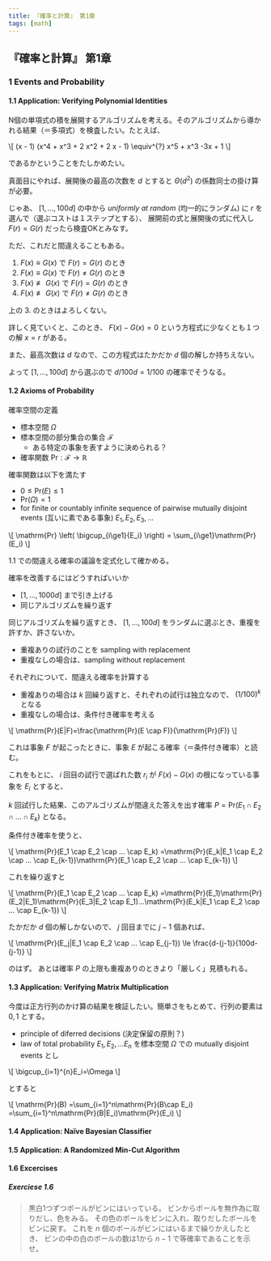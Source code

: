 ```yaml
---
title: 『確率と計算』 第1章
tags: [math]
---
```


## 『確率と計算』 第1章

### 1 Events and Probability

#### 1.1 Application: Verifying Polynomial Identities

N個の単項式の積を展開するアルゴリズムを考える。そのアルゴリズムから導かれる結果（＝多項式）を検査したい。たとえば、

\\[
(x - 1) (x^4 + x^3 + 2 x^2 + 2 x - 1) \equiv^{?} x^5 + x^3 -3x + 1 
\\]

であるかということをたしかめたい。

真面目にやれば、展開後の最高の次数を $d$ とすると $\Theta(d^2)$ の係数同士の掛け算が必要。

じゃあ、 $[1,...,100d]$ の中から _uniformly at random_ (均一的にランダム) に $r$ を選んで（選ぶコストは１ステップとする）、
展開前の式と展開後の式に代入し $F(r)=G(r)$ だったら検査OKとみなす。

ただ、これだと間違えることもある。

1. $F(x) \equiv G(x)$ で $F(r)=G(r)$ のとき
2. $F(x) \equiv G(x)$ で $F(r)\not=G(r)$ のとき
3. $F(x) \not\equiv G(x)$ で $F(r)=G(r)$ のとき
4. $F(x) \not\equiv G(x)$ で $F(r)\not=G(r)$ のとき

上の 3. のときはよろしくない。

詳しく見ていくと、このとき、 $F(x)-G(x)=0$ という方程式に少なくとも１つの解 $x=r$ がある。

また、最高次数は $d$ なので、この方程式はたかだか $d$ 個の解しか持ちえない。

よって $[1,...,100d]$ から選ぶので $d/100d=1/100$ の確率でそうなる。

#### 1.2 Axioms of Probability

確率空間の定義

* 標本空間 $\Omega$
* 標本空間の部分集合の集合 $\mathcal{F}$
	* ある特定の事象を表すように決められる？
* 確率関数 $\mathrm{Pr}: \mathcal{F} \rightarrow \mathbb{R}$

確率関数は以下を満たす

* $0 \le \mathrm{Pr}(E) \le 1$ 
* $\mathrm{Pr}(\Omega) =  1$
* for finite or countably infinite sequence of pairwise mutually disjoint events (互いに素である事象) $E_1, E_2, E_3, ...$

\\[
\mathrm{Pr} \left( \bigcup_{i\ge1}{E_i} \right) = \sum_{i\ge1}\mathrm{Pr}(E_i)
\\]

1.1 での間違える確率の議論を定式化して確かめる。

確率を改善するにはどうすればいいか

* $[1,...,1000d]$ まで引き上げる
* 同じアルゴリズムを繰り返す

同じアルゴリズムを繰り返すとき、 $[1,...,100d]$ をランダムに選ぶとき、重複を許すか、許さないか。

* 重複ありの試行のことを sampling with replacement
* 重複なしの場合は、sampling without replacement

それぞれについて、間違える確率を計算する

* 重複ありの場合は $k$ 回繰り返すと、それぞれの試行は独立なので、 $(1/100)^k$ となる
* 重複なしの場合は、条件付き確率を考える

\\[
\mathrm{Pr}(E|F)=\frac{\mathrm{Pr}(E \cap F)}{\mathrm{Pr}(F)}
\\]

これは事象 $F$ が起こったときに、事象 $E$ が起こる確率（＝条件付き確率）と読む。

これをもとに、 $i$ 回目の試行で選ばれた数 $r_i$ が $F(x)-G(x)$ の根になっている事象を $E_i$ とすると、

$k$ 回試行した結果、このアルゴリズムが間違えた答えを出す確率 $P=\mathrm{Pr}(E_1 \cap E_2 \cap ... \cap E_k)$ となる。

条件付き確率を使うと、

\\[
\mathrm{Pr}(E_1 \cap E_2 \cap ... \cap E_k)
=\mathrm{Pr}(E_k|E_1 \cap E_2 \cap ... \cap E_{k-1})\mathrm{Pr}(E_1 \cap E_2 \cap ... \cap E_{k-1})
\\]

これを繰り返すと

\\[
\mathrm{Pr}(E_1 \cap E_2 \cap ... \cap E_k)
=\mathrm{Pr}(E_1)\mathrm{Pr}(E_2|E_1)\mathrm{Pr}(E_3|E_2 \cap E_1)...\mathrm{Pr}(E_k|E_1 \cap E_2 \cap ... \cap E_{k-1})
\\]

たかだか $d$ 個の解しかないので、 $j$ 回目までに $j-1$ 個あれば、

\\[
\mathrm{Pr}(E_j|E_1 \cap E_2 \cap ... \cap E_{j-1}) \le \frac{d-(j-1)}{100d-(j-1)}
\\]

のはず。
あとは確率 $P$ の上限も重複ありのときより「厳しく」見積もれる。

#### 1.3 Application: Verifying Matrix Multiplication

今度は正方行列のかけ算の結果を検証したい。簡単さをもとめて、行列の要素は ${0, 1}$ とする。

* principle of diferred decisions (決定保留の原則？)
* law of total probability $E_1,E_2,...E_n$ を標本空間 $\Omega$ での mutually disjoint events とし

\\[
\bigcup_{i=1}^{n}E_i=\Omega
\\]

とすると

\\[
\mathrm{Pr}(B)
=\sum_{i=1}^n\mathrm{Pr}(B\cap E_i)
=\sum_{i=1}^n\mathrm{Pr}(B|E_i)\mathrm{Pr}(E_i)
\\]

#### 1.4 Application: Naïve Bayesian Classifier
#### 1.5 Application: A Randomized Min-Cut Algorithm

#### 1.6 Excercises

##### Exerciese 1.6 

> 黒白1つずつボールがビンにはいっている。
> ビンからボールを無作為に取りだし、色をみる。
> その色のボールをビンに入れ、取りだしたボールをビンに戻す。
> これを $n$ 個のボールがビンにはいるまで繰りかえしたとき、
> ビンの中の白のボールの数は1から $n-1$ で等確率であることを示せ。
